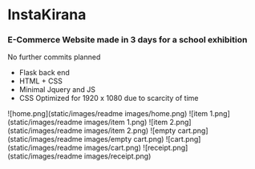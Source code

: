 <h1>InstaKirana</h1>

<h3> E-Commerce Website made in 3 days for a school exhibition </h3>

No further commits planned
<ul>
<li>Flask back end</li>
<li>HTML + CSS</li>
<li>Minimal Jquery and JS</li>
<li>CSS Optimized for 1920 x 1080 due to scarcity of time</li>
</ul>

![home.png](static/images/readme images/home.png) 
![item 1.png](static/images/readme images/item 1.png)
![item 2.png](static/images/readme images/item 2.png)
![empty cart.png](static/images/readme images/empty cart.png)
![cart.png](static/images/readme images/cart.png)
![receipt.png](static/images/readme images/receipt.png)